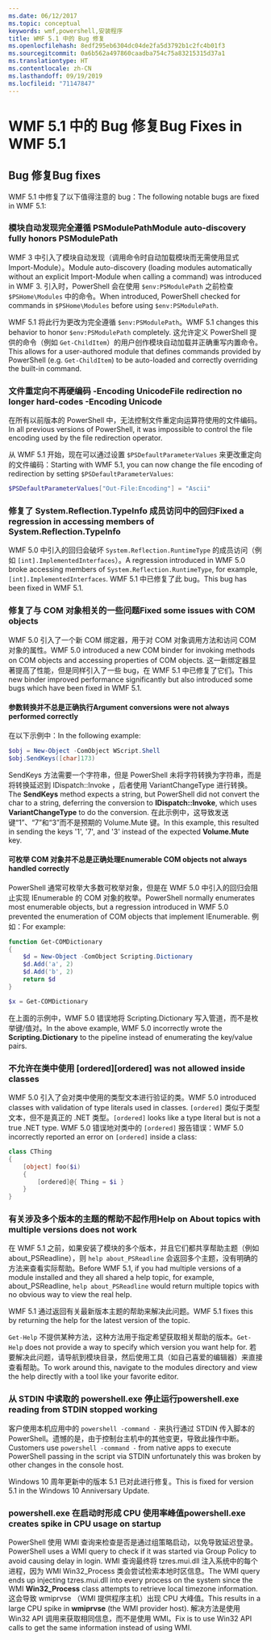 ```yaml
---
ms.date: 06/12/2017
ms.topic: conceptual
keywords: wmf,powershell,安装程序
title: WMF 5.1 中的 Bug 修复
ms.openlocfilehash: 8edf295eb6304dc04de2fa5d3792b1c2fc4b01f3
ms.sourcegitcommit: 0a6b562a497860caadba754c75a83215315d37a1
ms.translationtype: HT
ms.contentlocale: zh-CN
ms.lasthandoff: 09/19/2019
ms.locfileid: "71147847"
---
```

# <a name="bug-fixes-in-wmf-51"></a><span data-ttu-id="8fbd6-103">WMF 5.1 中的 Bug 修复</span><span class="sxs-lookup"><span data-stu-id="8fbd6-103">Bug Fixes in WMF 5.1</span></span>

## <a name="bug-fixes"></a><span data-ttu-id="8fbd6-104">Bug 修复</span><span class="sxs-lookup"><span data-stu-id="8fbd6-104">Bug fixes</span></span>

<span data-ttu-id="8fbd6-105">WMF 5.1 中修复了以下值得注意的 bug：</span><span class="sxs-lookup"><span data-stu-id="8fbd6-105">The following notable bugs are fixed in WMF 5.1:</span></span>

### <a name="module-auto-discovery-fully-honors-psmodulepath"></a><span data-ttu-id="8fbd6-106">模块自动发现完全遵循 PSModulePath</span><span class="sxs-lookup"><span data-stu-id="8fbd6-106">Module auto-discovery fully honors PSModulePath</span></span>

<span data-ttu-id="8fbd6-107">WMF 3 中引入了模块自动发现（调用命令时自动加载模块而无需使用显式 Import-Module）。</span><span class="sxs-lookup"><span data-stu-id="8fbd6-107">Module auto-discovery (loading modules automatically without an explicit Import-Module when calling a command) was introduced in WMF 3.</span></span> <span data-ttu-id="8fbd6-108">引入时，PowerShell 会在使用 `$env:PSModulePath` 之前检查 `$PSHome\Modules` 中的命令。</span><span class="sxs-lookup"><span data-stu-id="8fbd6-108">When introduced, PowerShell checked for commands in `$PSHome\Modules` before using `$env:PSModulePath`.</span></span>

<span data-ttu-id="8fbd6-109">WMF 5.1 将此行为更改为完全遵循 `$env:PSModulePath`。</span><span class="sxs-lookup"><span data-stu-id="8fbd6-109">WMF 5.1 changes this behavior to honor `$env:PSModulePath` completely.</span></span> <span data-ttu-id="8fbd6-110">这允许定义 PowerShell 提供的命令（例如 `Get-ChildItem`）的用户创作模块自动加载并正确重写内置命令。</span><span class="sxs-lookup"><span data-stu-id="8fbd6-110">This allows for a user-authored module that defines commands provided by PowerShell (e.g. `Get-ChildItem`) to be auto-loaded and correctly overriding the built-in command.</span></span>

### <a name="file-redirection-no-longer-hard-codes--encoding-unicode"></a><span data-ttu-id="8fbd6-111">文件重定向不再硬编码 -Encoding Unicode</span><span class="sxs-lookup"><span data-stu-id="8fbd6-111">File redirection no longer hard-codes -Encoding Unicode</span></span>

<span data-ttu-id="8fbd6-112">在所有以前版本的 PowerShell 中，无法控制文件重定向运算符使用的文件编码。</span><span class="sxs-lookup"><span data-stu-id="8fbd6-112">In all previous versions of PowerShell, it was impossible to control the file encoding used by the file redirection operator.</span></span>

<span data-ttu-id="8fbd6-113">从 WMF 5.1 开始，现在可以通过设置 `$PSDefaultParameterValues` 来更改重定向的文件编码：</span><span class="sxs-lookup"><span data-stu-id="8fbd6-113">Starting with WMF 5.1, you can now change the file encoding of redirection by setting `$PSDefaultParameterValues`:</span></span>

```powershell
$PSDefaultParameterValues["Out-File:Encoding"] = "Ascii"
```

### <a name="fixed-a-regression-in-accessing-members-of-systemreflectiontypeinfo"></a><span data-ttu-id="8fbd6-114">修复了 System.Reflection.TypeInfo 成员访问中的回归</span><span class="sxs-lookup"><span data-stu-id="8fbd6-114">Fixed a regression in accessing members of System.Reflection.TypeInfo</span></span>

<span data-ttu-id="8fbd6-115">WMF 5.0 中引入的回归会破坏 `System.Reflection.RuntimeType` 的成员访问（例如 `[int].ImplementedInterfaces`）。</span><span class="sxs-lookup"><span data-stu-id="8fbd6-115">A regression introduced in WMF 5.0 broke accessing members of `System.Reflection.RuntimeType`, for example, `[int].ImplementedInterfaces`.</span></span> <span data-ttu-id="8fbd6-116">WMF 5.1 中已修复了此 bug。</span><span class="sxs-lookup"><span data-stu-id="8fbd6-116">This bug has been fixed in WMF 5.1.</span></span>

### <a name="fixed-some-issues-with-com-objects"></a><span data-ttu-id="8fbd6-117">修复了与 COM 对象相关的一些问题</span><span class="sxs-lookup"><span data-stu-id="8fbd6-117">Fixed some issues with COM objects</span></span>

<span data-ttu-id="8fbd6-118">WMF 5.0 引入了一个新 COM 绑定器，用于对 COM 对象调用方法和访问 COM 对象的属性。</span><span class="sxs-lookup"><span data-stu-id="8fbd6-118">WMF 5.0 introduced a new COM binder for invoking methods on COM objects and accessing properties of COM objects.</span></span> <span data-ttu-id="8fbd6-119">这一新绑定器显著提高了性能，但是同样引入了一些 bug，在 WMF 5.1 中已修复了它们。</span><span class="sxs-lookup"><span data-stu-id="8fbd6-119">This new binder improved performance significantly but also introduced some bugs which have been fixed in WMF 5.1.</span></span>

#### <a name="argument-conversions-were-not-always-performed-correctly"></a><span data-ttu-id="8fbd6-120">参数转换并不总是正确执行</span><span class="sxs-lookup"><span data-stu-id="8fbd6-120">Argument conversions were not always performed correctly</span></span>

<span data-ttu-id="8fbd6-121">在以下示例中：</span><span class="sxs-lookup"><span data-stu-id="8fbd6-121">In the following example:</span></span>

```powershell
$obj = New-Object -ComObject WScript.Shell
$obj.SendKeys([char]173)
```

<span data-ttu-id="8fbd6-122">SendKeys  方法需要一个字符串，但是 PowerShell 未将字符转换为字符串，而是将转换延迟到 IDispatch::Invoke  ，后者使用 VariantChangeType  进行转换。</span><span class="sxs-lookup"><span data-stu-id="8fbd6-122">The **SendKeys** method expects a string, but PowerShell did not convert the char to a string, deferring the conversion to **IDispatch::Invoke**, which uses **VariantChangeType** to do the conversion.</span></span> <span data-ttu-id="8fbd6-123">在此示例中，这导致发送键“1”、“7”和“3”而不是预期的 Volume.Mute  键。</span><span class="sxs-lookup"><span data-stu-id="8fbd6-123">In this example, this resulted in sending the keys '1', '7', and '3' instead of the expected **Volume.Mute** key.</span></span>

#### <a name="enumerable-com-objects-not-always-handled-correctly"></a><span data-ttu-id="8fbd6-124">可枚举 COM 对象并不总是正确处理</span><span class="sxs-lookup"><span data-stu-id="8fbd6-124">Enumerable COM objects not always handled correctly</span></span>

<span data-ttu-id="8fbd6-125">PowerShell 通常可枚举大多数可枚举对象，但是在 WMF 5.0 中引入的回归会阻止实现 IEnumerable 的 COM 对象的枚举。</span><span class="sxs-lookup"><span data-stu-id="8fbd6-125">PowerShell normally enumerates most enumerable objects, but a regression introduced in WMF 5.0 prevented the enumeration of COM objects that implement IEnumerable.</span></span> <span data-ttu-id="8fbd6-126">例如：</span><span class="sxs-lookup"><span data-stu-id="8fbd6-126">For example:</span></span>

```powershell
function Get-COMDictionary
{
    $d = New-Object -ComObject Scripting.Dictionary
    $d.Add('a', 2)
    $d.Add('b', 2)
    return $d
}

$x = Get-COMDictionary
```

<span data-ttu-id="8fbd6-127">在上面的示例中，WMF 5.0 错误地将 Scripting.Dictionary  写入管道，而不是枚举键/值对。</span><span class="sxs-lookup"><span data-stu-id="8fbd6-127">In the above example, WMF 5.0 incorrectly wrote the **Scripting.Dictionary** to the pipeline instead of enumerating the key/value pairs.</span></span>

### <a name="ordered-was-not-allowed-inside-classes"></a><span data-ttu-id="8fbd6-128">不允许在类中使用 [ordered]</span><span class="sxs-lookup"><span data-stu-id="8fbd6-128">[ordered] was not allowed inside classes</span></span>

<span data-ttu-id="8fbd6-129">WMF 5.0 引入了会对类中使用的类型文本进行验证的类。</span><span class="sxs-lookup"><span data-stu-id="8fbd6-129">WMF 5.0 introduced classes with validation of type literals used in classes.</span></span> <span data-ttu-id="8fbd6-130">`[ordered]` 类似于类型文本，但不是真正的 .NET 类型。</span><span class="sxs-lookup"><span data-stu-id="8fbd6-130">`[ordered]` looks like a type literal but is not a true .NET type.</span></span> <span data-ttu-id="8fbd6-131">WMF 5.0 错误地对类中的 `[ordered]` 报告错误：</span><span class="sxs-lookup"><span data-stu-id="8fbd6-131">WMF 5.0 incorrectly reported an error on `[ordered]` inside a class:</span></span>

```powershell
class CThing
{
    [object] foo($i)
    {
        [ordered]@{ Thing = $i }
    }
}
```

### <a name="help-on-about-topics-with-multiple-versions-does-not-work"></a><span data-ttu-id="8fbd6-132">有关涉及多个版本的主题的帮助不起作用</span><span class="sxs-lookup"><span data-stu-id="8fbd6-132">Help on About topics with multiple versions does not work</span></span>

<span data-ttu-id="8fbd6-133">在 WMF 5.1 之前，如果安装了模块的多个版本，并且它们都共享帮助主题（例如 about_PSReadline），则 `help about_PSReadline` 会返回多个主题，没有明确的方法来查看实际帮助。</span><span class="sxs-lookup"><span data-stu-id="8fbd6-133">Before WMF 5.1, if you had multiple versions of a module installed and they all shared a help topic, for example, about_PSReadline, `help about_PSReadline` would return multiple topics with no obvious way to view the real help.</span></span>

<span data-ttu-id="8fbd6-134">WMF 5.1 通过返回有关最新版本主题的帮助来解决此问题。</span><span class="sxs-lookup"><span data-stu-id="8fbd6-134">WMF 5.1 fixes this by returning the help for the latest version of the topic.</span></span>

<span data-ttu-id="8fbd6-135">`Get-Help` 不提供某种方法，这种方法用于指定希望获取相关帮助的版本。</span><span class="sxs-lookup"><span data-stu-id="8fbd6-135">`Get-Help` does not provide a way to specify which version you want help for.</span></span> <span data-ttu-id="8fbd6-136">若要解决此问题，请导航到模块目录，然后使用工具（如自己喜爱的编辑器）来直接查看帮助。</span><span class="sxs-lookup"><span data-stu-id="8fbd6-136">To work around this, navigate to the modules directory and view the help directly with a tool like your favorite editor.</span></span>

### <a name="powershellexe-reading-from-stdin-stopped-working"></a><span data-ttu-id="8fbd6-137">从 STDIN 中读取的 powershell.exe 停止运行</span><span class="sxs-lookup"><span data-stu-id="8fbd6-137">powershell.exe reading from STDIN stopped working</span></span>

<span data-ttu-id="8fbd6-138">客户使用本机应用中的 `powershell -command -` 来执行通过 STDIN 传入脚本的 PowerShell。遗憾的是，由于控制台主机中的其他变更，导致此操作中断。</span><span class="sxs-lookup"><span data-stu-id="8fbd6-138">Customers use `powershell -command -` from native apps to execute PowerShell passing in the script via STDIN unfortunately this was broken by other changes in the console host.</span></span>

<span data-ttu-id="8fbd6-139">Windows 10 周年更新中的版本 5.1 已对此进行修复。</span><span class="sxs-lookup"><span data-stu-id="8fbd6-139">This is fixed for version 5.1 in the Windows 10 Anniversary Update.</span></span>

### <a name="powershellexe-creates-spike-in-cpu-usage-on-startup"></a><span data-ttu-id="8fbd6-140">powershell.exe 在启动时形成 CPU 使用率峰值</span><span class="sxs-lookup"><span data-stu-id="8fbd6-140">powershell.exe creates spike in CPU usage on startup</span></span>

<span data-ttu-id="8fbd6-141">PowerShell 使用 WMI 查询来检查是否是通过组策略启动，以免导致延迟登录。</span><span class="sxs-lookup"><span data-stu-id="8fbd6-141">PowerShell uses a WMI query to check if it was started via Group Policy to avoid causing delay in login.</span></span> <span data-ttu-id="8fbd6-142">WMI 查询最终将 tzres.mui.dll 注入系统中的每个进程，因为 WMI Win32_Process  类会尝试检索本地时区信息。</span><span class="sxs-lookup"><span data-stu-id="8fbd6-142">The WMI query ends up injecting tzres.mui.dll into every process on the system since the WMI **Win32_Process** class attempts to retrieve local timezone information.</span></span> <span data-ttu-id="8fbd6-143">这会导致 wmiprvse  （WMI 提供程序主机）出现 CPU 大峰值。</span><span class="sxs-lookup"><span data-stu-id="8fbd6-143">This results in a large CPU spike in **wmiprvse** (the WMI provider host).</span></span> <span data-ttu-id="8fbd6-144">解决方法是使用 Win32 API 调用来获取相同信息，而不是使用 WMI。</span><span class="sxs-lookup"><span data-stu-id="8fbd6-144">Fix is to use Win32 API calls to get the same information instead of using WMI.</span></span>
